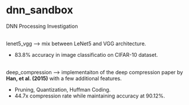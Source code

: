 # dnn_sandbox
DNN Processing Investigation <br/><br/>

lenet5_vgg --> mix between LeNet5 and VGG architecture. 
  - 83.8% accuracy in image classificatio on CIFAR-10 dataset. <br/><br/>

deep_compression --> implementaiton of the deep compression paper by **Han, et al. (2015)** with a few additional features.
  - Pruning, Quantization, Huffman Coding.
  - 44.7x compression rate while maintaining accuracy at 90.12%. 
